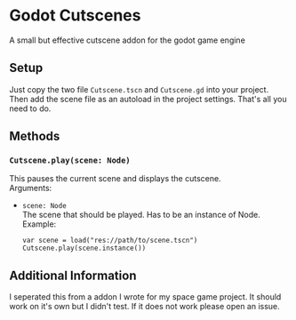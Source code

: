 # Godot Cutscenes
A small but effective cutscene addon for the godot game engine

## Setup
Just copy the two file `Cutscene.tscn` and `Cutscene.gd` into your project. Then add the scene file as an autoload in the project settings. That's all you need to do.

## Methods

### `Cutscene.play(scene: Node)`
This pauses the current scene and displays the cutscene.  
Arguments:
- `scene: Node`  
  The scene that should be played. Has to be an instance of Node.  
  Example:  
  ```gdscript
  var scene = load("res://path/to/scene.tscn")
  Cutscene.play(scene.instance())
  ```

## Additional Information
I seperated this from a addon I wrote for my space game project. It should work on it's own but I didn't test. If it does not work please open an issue.
